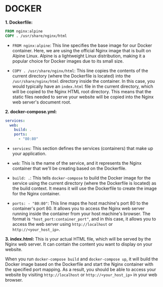 # DOCKER

**1. Dockerfile:**
```Dockerfile
FROM nginx:alpine
COPY . /usr/share/nginx/html
```

- `FROM nginx:alpine`: This line specifies the base image for our Docker container. Here, we are using the official Nginx image that is built on Alpine Linux. Alpine is a lightweight Linux distribution, making it a popular choice for Docker images due to its small size.

- `COPY . /usr/share/nginx/html`: This line copies the contents of the current directory (where the Dockerfile is located) into the `/usr/share/nginx/html` directory inside the container. In this case, you would typically have an `index.html` file in the current directory, which will be copied to the Nginx HTML root directory. This means that the static files needed to serve your website will be copied into the Nginx web server's document root.

**2. docker-compose.yml:**
```yaml
services:
  web:
    build: .
    ports:
      - "80:80"
```

- `services`: This section defines the services (containers) that make up your application.

- `web`: This is the name of the service, and it represents the Nginx container that we'll be creating based on the Dockerfile.

- `build: .`: This tells `docker-compose` to build the Docker image for the service using the current directory (where the Dockerfile is located) as the build context. It means it will use the Dockerfile to create the image for the Nginx container.

- `ports: - "80:80"`: This line maps the host machine's port 80 to the container's port 80. It allows you to access the Nginx web server running inside the container from your host machine's browser. The format is `"host_port:container_port"`, and in this case, it allows you to access the web server using `http://localhost` or `http://<your_host_ip>`.

**3. index.html:**
This is your actual HTML file, which will be served by the Nginx web server. It can contain the content you want to display on your website.


When you run `docker-compose build` and `docker-compose up`, it will build the Docker image based on the Dockerfile and start the Nginx container with the specified port mapping. As a result, you should be able to access your website by visiting `http://localhost` or `http://<your_host_ip>` in your web browser.
